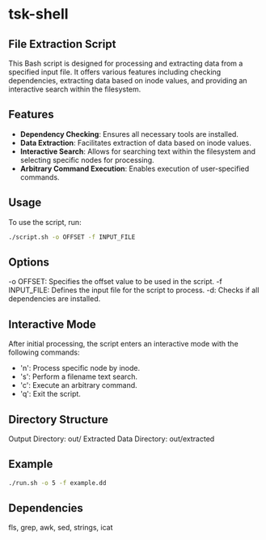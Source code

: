 # tsk-shell

## File Extraction Script

This Bash script is designed for processing and extracting data from a specified input file. It offers various features including checking dependencies, extracting data based on inode values, and providing an interactive search within the filesystem.

## Features

- **Dependency Checking**: Ensures all necessary tools are installed.
- **Data Extraction**: Facilitates extraction of data based on inode values.
- **Interactive Search**: Allows for searching text within the filesystem and selecting specific nodes for processing.
- **Arbitrary Command Execution**: Enables execution of user-specified commands.

## Usage

To use the script, run:

```bash
./script.sh -o OFFSET -f INPUT_FILE
```

## Options

-o OFFSET: Specifies the offset value to be used in the script.
-f INPUT_FILE: Defines the input file for the script to process.
-d: Checks if all dependencies are installed.

 ## Interactive Mode

 After initial processing, the script enters an interactive mode with the following commands:

- 'n': Process specific node by inode.
- 's': Perform a filename text search.
- 'c': Execute an arbitrary command.
- 'q': Exit the script.

## Directory Structure

Output Directory: out/
Extracted Data Directory:  out/extracted

## Example

```bash
./run.sh -o 5 -f example.dd
```

## Dependencies

 fls, grep, awk, sed, strings, icat
